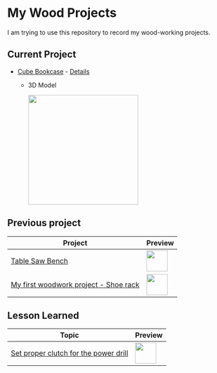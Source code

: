 # My Wood Projects

I am trying to use this repository to record my wood-working projects.

## Current Project

* [Cube Bookcase](./CubeBookcase.md) - [Details](./CubeBookcase.md)
  * 3D Model

    [<img src='images/CubeBookcaseV2.png' width='250' />](https://a360.co/35g3FB4)

## Previous project

Project | Preview
-- | --
[Table Saw Bench](./TableSawBench.md) | [<img src='images/TableSawBench-Done.png' width='48' height='48' />](./TableSawBench.md)
[My first woodwork project - Shoe rack](./ShoeRack.md)|[<img src='images/ShoeRack-WithDog.jpg' width='48' height='48' />](./ShoeRack.md)

## Lesson Learned

Topic | Preview
-- | --
[Set proper clutch for the power drill](./LLPowerDrillClutch.md) | <img src='images/LL-PowerDrillClutch02.jpg' width='48' height='48' />
